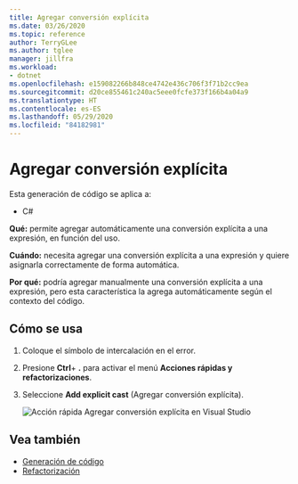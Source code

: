 ```yaml
---
title: Agregar conversión explícita
ms.date: 03/26/2020
ms.topic: reference
author: TerryGLee
ms.author: tglee
manager: jillfra
ms.workload:
- dotnet
ms.openlocfilehash: e159082266b848ce4742e436c706f3f71b2cc9ea
ms.sourcegitcommit: d20ce855461c240ac5eee0fcfe373f166b4a04a9
ms.translationtype: HT
ms.contentlocale: es-ES
ms.lasthandoff: 05/29/2020
ms.locfileid: "84182981"
---
```

# <a name="add-explicit-cast"></a>Agregar conversión explícita

Esta generación de código se aplica a:

- C#

**Qué:** permite agregar automáticamente una conversión explícita a una expresión, en función del uso.

**Cuándo:** necesita agregar una conversión explícita a una expresión y quiere asignarla correctamente de forma automática.

**Por qué:** podría agregar manualmente una conversión explícita a una expresión, pero esta característica la agrega automáticamente según el contexto del código.

## <a name="how-to-use-it"></a>Cómo se usa

1. Coloque el símbolo de intercalación en el error.
2. Presione **Ctrl**+ **.** para activar el menú **Acciones rápidas y refactorizaciones**.
3. Seleccione **Add explicit cast** (Agregar conversión explícita).

   ![Acción rápida Agregar conversión explícita en Visual Studio](media/add-explicit-cast.png)

## <a name="see-also"></a>Vea también

- [Generación de código](../code-generation-in-visual-studio.md)
- [Refactorización](../refactoring-in-visual-studio.md)
